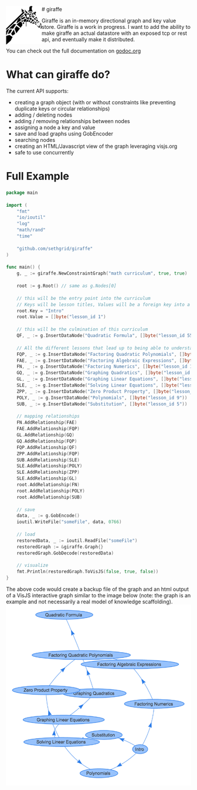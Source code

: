 <img align="left" src="giraffe/giraffe.png">
#&nbsp;giraffe

Giraffe is an in-memory directional graph and key value store. Giraffe is a work in progress. I want to add the ability to make giraffe an actual datastore with an exposed tcp or rest api, and eventually make it distributed.

You can check out the full documentation on [godoc.org](https://godoc.org/github.com/sethgrid/giraffe)

# What can giraffe do?
The current API supports:
- creating a graph object (with or without constraints like preventing duplicate keys or circular relationships)
- adding / deleting nodes
- adding / removing relationships between nodes
- assigning a node a key and value
- save and load graphs using GobEncoder
- searching nodes
- creating an HTML/Javascript view of the graph leveraging visjs.org
- safe to use concurrently

# Full Example

```go
package main

import (
    "fmt"
    "io/ioutil"
    "log"
    "math/rand"
    "time"

    "github.com/sethgrid/giraffe"
)

func main() {
    g, _ := giraffe.NewConstraintGraph("math curriculum", true, true)

    root := g.Root() // same as g.Nodes[0]

    // this will be the entry point into the curriculum
    // Keys will be lesson titles, Values will be a foreign key into a relational DB (or something)
    root.Key = "Intro"
    root.Value = []byte("lesson_id 1")

    // this will be the culmination of this curriculum
    QF, _ := g.InsertDataNode("Quadratic Formula", []byte("lesson_id 55"))

    // All the different lessons that lead up to being able to understand the Quadratic Formula
    FQP, _ := g.InsertDataNode("Factoring Quadratic Polynomials", []byte("lesson_id 52"))
    FAE, _ := g.InsertDataNode("Factoring Algebraic Expressions", []byte("lesson_id 45"))
    FN, _ := g.InsertDataNode("Factoring Numerics", []byte("lesson_id 12"))
    GQ, _ := g.InsertDataNode("Graphing Quadratics", []byte("lesson_id 32"))
    GL, _ := g.InsertDataNode("Graphing Linear Equations", []byte("lesson_id 19"))
    SLE, _ := g.InsertDataNode("Solving Linear Equations", []byte("lesson_id 17"))
    ZPP, _ := g.InsertDataNode("Zero Product Property", []byte("lesson_id 27"))
    POLY, _ := g.InsertDataNode("Polynomials", []byte("lesson_id 9"))
    SUB, _ := g.InsertDataNode("Substitution", []byte("lesson_id 5"))

    // mapping relationships
    FN.AddRelationship(FAE)
    FAE.AddRelationship(FQP)
    GL.AddRelationship(GQ)
    GQ.AddRelationship(FQP)
    FQP.AddRelationship(QF)
    ZPP.AddRelationship(FQP)
    SUB.AddRelationship(SLE)
    SLE.AddRelationship(POLY)
    SLE.AddRelationship(ZPP)
    SLE.AddRelationship(GL)
    root.AddRelationship(FN)
    root.AddRelationship(POLY)
    root.AddRelationship(SUB)

    // save
    data, _ := g.GobEncode()
    ioutil.WriteFile("someFile", data, 0766)

    // load
    restoredData, _ := ioutil.ReadFile("someFile")
    restoredGraph := &giraffe.Graph{}
    restoredGraph.GobDecode(restoredData)

    // visualize
    fmt.Println(restoredGraph.ToVisJS(false, true, false))
}
```

The above code would create a backup file of the graph and an html output of a VisJS interactive graph similar to the image below (note: the graph is an example and not necessarily a real model of knowledge scaffolding). 
![graph example](giraffe/graph.png)
